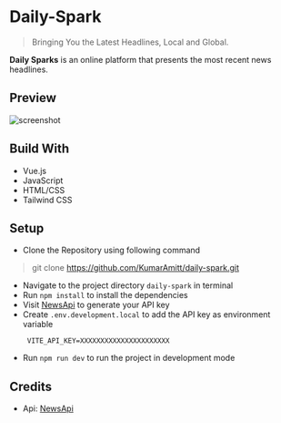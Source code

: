 # Daily-Spark
> Bringing You the Latest Headlines, Local and Global.

**Daily Sparks** is an online platform that presents the most recent news headlines.

## Preview
![screenshot](src/assets/images/sreenshot1.png)


## Build With
- Vue.js
- JavaScript
- HTML/CSS
- Tailwind CSS

## Setup
- Clone the Repository using following command
> git clone https://github.com/KumarAmitt/daily-spark.git
- Navigate to the project directory `daily-spark` in terminal
- Run `npm install` to install the dependencies
- Visit [NewsApi](https://newsapi.org/docs/get-started) to generate your API key
- Create `.env.development.local` to add the API key as environment variable
   ```
    VITE_API_KEY=XXXXXXXXXXXXXXXXXXXXXX
   ``` 
- Run `npm run dev` to run the project in development mode


## Credits

- Api: [NewsApi](https://newsapi.org/docs/get-started)




